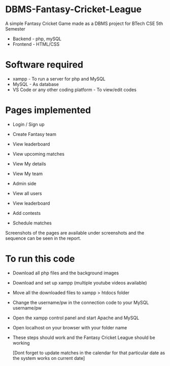# DBMS-Fantasy-Cricket-League
A simple Fantasy Cricket Game made as a DBMS project for BTech CSE 5th Semester
- Backend - php, mySQL
- Frontend - HTML/CSS 

# Software required
- xampp - To run a server for php and MySQL
- MySQL - As database 
- VS Code or any other coding platform - To view/edit codes

# Pages implemented 
 - Login / Sign up
-  Create Fantasy team 
- View leaderboard
 - View upcoming matches 
-  View My details
-  View My team

-  Admin side
-  View all users
 - View leaderboard
 - Add contests
 - Schedule matches
 
Screenshots of the pages are available under screenshots and the sequence can be seen in the report.

# To run this code
- Download all php files and the background images
- Download and set up xampp (multiple youtube videos available)
- Move all the downloaded files to xampp > htdocs folder
- Change the username/pw in the connection code to your MySQL username/pw
- Open the xampp control panel and start Apache and MySQL
- Open localhost on your browser with your folder name
- These steps should work and the Fantasy Cricket League should be working
  
  [Dont forget to update matches in the calendar for that particular date as the system works on current date]
